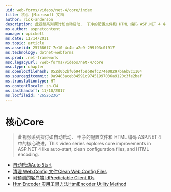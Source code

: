 ```yaml
---
uid: web-forms/videos/net-4/core/index
title: 核心 |Microsoft 文档
author: rick-anderson
description: 此视频系列探讨如自动启动、 干净的配置文件和 HTML 编码 ASP.NET 4 中的核心改进。
ms.author: aspnetcontent
manager: wpickett
ms.date: 11/14/2011
ms.topic: article
ms.assetid: 257686f7-7e10-4c4b-a2e9-299f93c0f917
ms.technology: dotnet-webforms
ms.prod: .net-framework
msc.legacyurl: /web-forms/videos/net-4/core
msc.type: chapter
ms.openlocfilehash: 052d0b2bf0b94f5eb8efc274e08297ba6b8c1104
ms.sourcegitcommit: 9a9483aceb34591c97451997036a9120c3fe2baf
ms.translationtype: HT
ms.contentlocale: zh-CN
ms.lasthandoff: 11/10/2017
ms.locfileid: "26526236"
---
```

<a name="core"></a><span data-ttu-id="fa663-103">核心</span><span class="sxs-lookup"><span data-stu-id="fa663-103">Core</span></span>
====================
> <span data-ttu-id="fa663-104">此视频系列探讨如自动启动、 干净的配置文件和 HTML 编码 ASP.NET 4 中的核心改进。</span><span class="sxs-lookup"><span data-stu-id="fa663-104">This video series explores core improvements in ASP.NET 4 like auto-start, clean configuration files, and HTML encoding.</span></span>


- [<span data-ttu-id="fa663-105">自动启动</span><span class="sxs-lookup"><span data-stu-id="fa663-105">Auto Start</span></span>](aspnet-4-quick-hit-auto-start.md)
- [<span data-ttu-id="fa663-106">清理 Web.Config 文件</span><span class="sxs-lookup"><span data-stu-id="fa663-106">Clean Web.Config Files</span></span>](aspnet-4-quick-hit-clean-webconfig-files.md)
- [<span data-ttu-id="fa663-107">可预测的客户端 Id</span><span class="sxs-lookup"><span data-stu-id="fa663-107">Predictable Client IDs</span></span>](aspnet-4-quick-hit-predictable-client-ids.md)
- [<span data-ttu-id="fa663-108">HtmlEncoder 实用工具方法</span><span class="sxs-lookup"><span data-stu-id="fa663-108">HtmlEncoder Utility Method</span></span>](aspnet-4-quick-hit-the-htmlencoder-utility-method.md)
